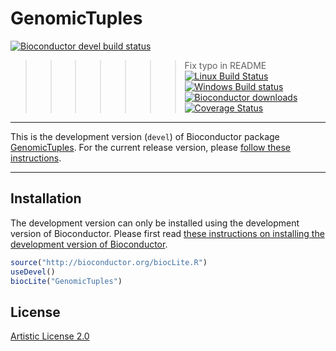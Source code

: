 # GenomicTuples

[![Bioconductor devel build status](http://bioconductor.org/shields/build/devel/bioc/GenomicTuples.svg)](http://bioconductor.org/checkResults/devel/bioc-LATEST/GenomicTuples/)
>>>>>>> Fix typo in README
[![Linux Build Status](https://travis-ci.org/PeteHaitch/GenomicTuples.svg?branch=master)](https://travis-ci.org/PeteHaitch/GenomicTuples)
[![Windows Build status](https://ci.appveyor.com/api/projects/status/github/PeteHaitch/GenomicTuples?svg=true)](https://ci.appveyor.com/project/PeteHaitch/GenomicTuples)
[![Bioconductor downloads](http://bioconductor.org/shields/downloads/GenomicTuples.svg)](http://bioconductor.org/packages/stats/bioc/GenomicTuples.html)
[![Coverage Status](https://coveralls.io/repos/PeteHaitch/GenomicTuples/badge.svg?branch=master)](https://coveralls.io/r/PeteHaitch/GenomicTuples?branch=master)

---

This is the development version (`devel`) of Bioconductor package
[GenomicTuples](http://bioconductor.org/packages/devel/bioc/html/GenomicTuples.html).
For the current release version, please
[follow these instructions](http://bioconductor.org/packages/release/bioc/html/GenomicTuples.html).

---

## Installation

The development version can only be installed using the development version of
Bioconductor. Please first read
[these instructions on installing the development version of Bioconductor](http://www.bioconductor.org/developers/how-to/useDevel/).

```r
source("http://bioconductor.org/biocLite.R")
useDevel()
biocLite("GenomicTuples")
```

## License

[Artistic License 2.0](https://www.r-project.org/Licenses/Artistic-2.0)
